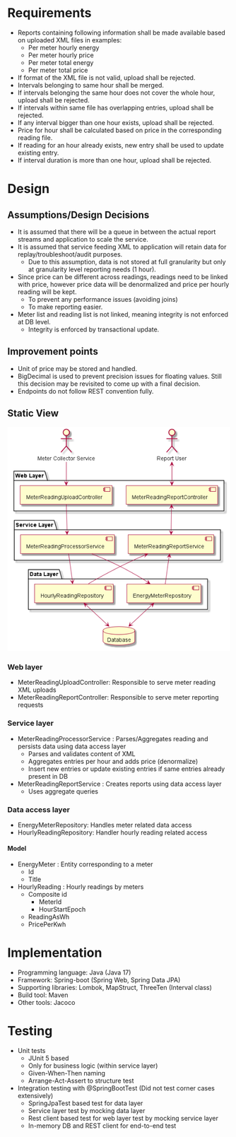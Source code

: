# Requirements
* Reports containing following information shall be made available based on uploaded XML files in examples:
  * Per meter hourly energy
  * Per meter hourly price
  * Per meter total energy
  * Per meter total price
* If format of the XML file is not valid, upload shall be rejected.
* Intervals belonging to same hour shall be merged.
* If intervals belonging the same hour does not cover the whole hour, upload shall be rejected.
* If intervals within same file has overlapping entries, upload shall be rejected.
* If any interval bigger than one hour exists, upload shall be rejected.
* Price for hour shall be calculated based on price in the corresponding reading file.
* If reading for an hour already exists, new entry shall be used to update existing entry.
* If interval duration is more than one hour, upload shall be rejected.
# Design
## Assumptions/Design Decisions
* It is assumed that there will be a queue in between the actual report streams and application to scale the service.
* It is assumed that service feeding XML to application will retain data for replay/troubleshoot/audit purposes.
  * Due to this assumption, data is not stored at full granularity but only at granularity level reporting needs (1 hour).
* Since price can be different across readings, readings need to be linked with price, however price data will be denormalized and price per hourly reading will be kept.
  * To prevent any performance issues (avoiding joins)
  * To make reporting easier.
* Meter list and reading list is not linked, meaning integrity is not enforced at DB level.
  * Integrity is enforced by transactional update.
## Improvement points
* Unit of price may be stored and handled.
* BigDecimal is used to prevent precision issues for floating values. Still this decision may be revisited to come up with a final decision.
* Endpoints do not follow REST convention fully.
## Static View
![Architecture](architecture.png)
### Web layer
  * MeterReadingUploadController: Responsible to serve meter reading XML uploads
  * MeterReadingReportController: Responsible to serve meter reporting requests
### Service layer
  * MeterReadingProcessorService : Parses/Aggregates reading and persists data using data access layer
    * Parses and validates content of XML
    * Aggregates entries per hour and adds price (denormalize)
    * Insert new entries or update existing entries if same entries already present in DB 
   * MeterReadingReportService : Creates reports using data access layer
     * Uses aggregate queries
### Data access layer
  * EnergyMeterRepository: Handles meter related data access
  * HourlyReadingRepository: Handler hourly reading related access
#### Model
  * EnergyMeter : Entity corresponding to a meter
    * Id
    * Title
  * HourlyReading : Hourly readings by meters
    * Composite id
      * MeterId
      * HourStartEpoch
    * ReadingAsWh
    * PricePerKwh
# Implementation
* Programming language: Java (Java 17)
* Framework: Spring-boot (Spring Web, Spring Data JPA)
* Supporting libraries: Lombok, MapStruct, ThreeTen (Interval class)
* Build tool: Maven
* Other tools: Jacoco
# Testing
* Unit tests
  * JUnit 5 based
  * Only for business logic (within service layer)
  * Given-When-Then naming
  * Arrange-Act-Assert to structure test
* Integration testing with @SpringBootTest (Did not test corner cases extensively)
  * SpringJpaTest based test for data layer
  * Service layer test by mocking data layer
  * Rest client based test for web layer test by mocking service layer
  * In-memory DB and REST client for end-to-end test
